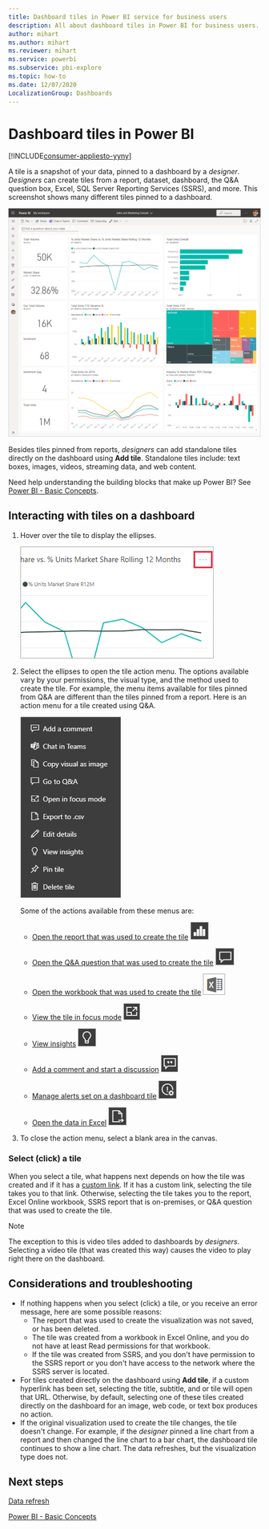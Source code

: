```yaml
---
title: Dashboard tiles in Power BI service for business users
description: All about dashboard tiles in Power BI for business users. This includes tiles that are created from SQL Server Reporting Services (SSRS).
author: mihart
ms.author: mihart
ms.reviewer: mihart
ms.service: powerbi
ms.subservice: pbi-explore
ms.topic: how-to
ms.date: 12/07/2020
LocalizationGroup: Dashboards
---
```

# Dashboard tiles in Power BI

[!INCLUDE[consumer-appliesto-yyny](../includes/consumer-appliesto-ynny.md)]


A tile is a snapshot of your data, pinned to a dashboard by a *designer*. *Designers* can create tiles from a report, dataset, dashboard, the Q&A question box, Excel, SQL Server Reporting Services (SSRS), and more.  This screenshot shows many different tiles pinned to a dashboard.

![Power BI dashboard](./media/end-user-tiles/power-bi-dashboard.png)


Besides tiles pinned from reports, *designers* can add standalone tiles directly on the dashboard using **Add tile**. Standalone tiles include: text boxes, images, videos, streaming data, and web content.

Need help understanding the building blocks that make up Power BI?  See [Power BI - Basic Concepts](end-user-basic-concepts.md).


## Interacting with tiles on a dashboard

1. Hover over the tile to display the ellipses.
   
    ![tile ellipses](./media/end-user-tiles/power-bi-ellipsis.png)
2. Select the ellipses to open the tile action menu. The options available vary by your permissions, the visual type, and the method used to create the tile. For example, the menu items available for tiles pinned from Q&A are different than the tiles pinned from a report. Here is an action menu for a tile created using Q&A.

    ![Screenshot shows menu with nine options.](./media/end-user-tiles/power-bi-qna-menu.png)

    Some of the actions available from these menus are:

   * [Open the report that was used to create the tile](end-user-reports.md) ![report icon](./media/end-user-tiles/chart-icon.jpg)  

   * [Open the Q&A question that was used to create the tile](end-user-reports.md) ![Q&A icon](./media/end-user-tiles/qna-icon.png)  

   * [Open the workbook that was used to create the tile](end-user-reports.md) ![worksheet icon](./media/end-user-tiles/power-bi-open-worksheet.png)  

   * [View the tile in focus mode](end-user-focus.md) ![focus icon](./media/end-user-tiles/fullscreen-icon.jpg)  

   * [View insights](end-user-insights.md) ![insights icon](./media/end-user-tiles/power-bi-insights.png)

   * [Add a comment and start a discussion](end-user-comment.md)  ![comment icon](./media/end-user-tiles/comment-icons.png)

   * [Manage alerts set on a dashboard tile](end-user-alerts.md)  ![alert icon](./media/end-user-tiles/power-bi-alert-icon.png)

   * [Open the data in Excel](end-user-export.md)  ![export icon](./media/end-user-tiles/power-bi-export-icon.png)


3. To close the action menu, select a blank area in the canvas.

### Select (click) a tile
When you select a tile, what happens next depends on how the tile was created and if it has a [custom link](../create-reports/service-dashboard-edit-tile.md). If it has a custom link, selecting the tile takes you to that link. Otherwise, selecting the tile takes you to the report, Excel Online workbook, SSRS report that is on-premises, or Q&A question that was used to create the tile.

> [!NOTE]
> The exception to this is video tiles added to dashboards by *designers*. Selecting a video tile (that was created this way) causes the video to play right there on the dashboard.   
> 
> 

## Considerations and troubleshooting
* If nothing happens when you select (click) a tile, or you receive an error message, here are some possible reasons:
  - The report that was used to create the visualization was not saved, or has been deleted.
  - The tile was created from a workbook in Excel Online, and you do not have at least Read permissions for that workbook.
  - If the tile was created from SSRS, and you don't have permission to the SSRS report or you don't have access to the network where the SSRS server is located.
* For tiles created directly on the dashboard using **Add tile**, if a custom hyperlink has been set, selecting the title, subtitle, and or tile will open that URL.  Otherwise, by default, selecting one of these tiles created directly on the dashboard for an image, web code, or text box produces no action.
* If the original visualization used to create the tile changes, the tile doesn't change.  For example, if the *designer* pinned a line chart from a report and then changed the line chart to a bar chart, the dashboard tile continues to show a line chart. The data refreshes, but the visualization type does not.

## Next steps
[Data refresh](../connect-data/refresh-data.md)

[Power BI - Basic Concepts](end-user-basic-concepts.md)


